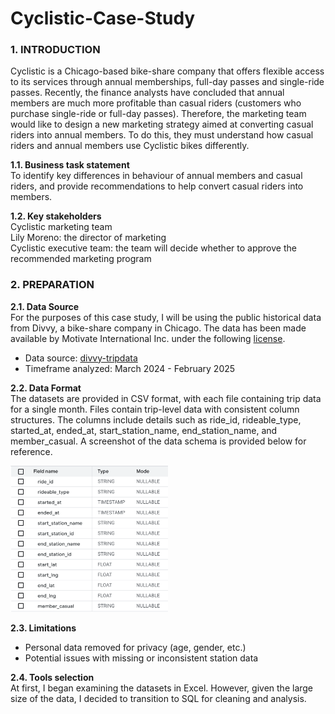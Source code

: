 # Cyclistic-Case-Study

### 1. INTRODUCTION
Cyclistic is a Chicago-based bike-share company that offers flexible access to its services through annual memberships, full-day passes and single-ride passes.
Recently, the finance analysts have concluded that annual members are much more profitable than casual riders (customers who purchase single-ride or full-day passes). Therefore, the marketing team would like to design a new marketing strategy aimed at converting casual riders into annual members. To do this, they must understand how casual riders and annual members use Cyclistic bikes differently.

**1.1. Business task statement**  
To identify key differences in behaviour of annual members and casual riders, and provide recommendations to help convert casual riders into members.

**1.2. Key stakeholders**  
Cyclistic marketing team  
Lily Moreno: the director of marketing  
Cyclistic executive team: the team will decide whether to approve the recommended marketing program  

### 2. PREPARATION

**2.1. Data Source**  
For the purposes of this case study, I will be using the public historical data from Divvy, a bike-share company in Chicago. The data has been made available by Motivate International Inc. under the following [license](https://divvybikes.com/data-license-agreement).  
* Data source: [divvy-tripdata](https://divvy-tripdata.s3.amazonaws.com/index.html)  
* Timeframe analyzed: March 2024 - February 2025  

**2.2. Data Format**  
The datasets are provided in CSV format, with each file containing trip data for a single month.
Files contain trip-level data with consistent column structures. The columns include details such as ride_id, rideable_type, started_at, ended_at, start_station_name, end_station_name, and member_casual. A screenshot of the data schema is provided below for reference.

<img src="https://github.com/svitlana-h/Cyclistic-Case-Study/blob/bb932dcb01038e442f99778c67776c663df58f35/Images/Data-Schema.png" alt="Data Schema" width="50%"/>

**2.3. Limitations**  
* Personal data removed for privacy (age, gender, etc.)
* Potential issues with missing or inconsistent station data

**2.4. Tools selection**  
At first, I began examining the datasets in Excel. However, given the large size of the data, I decided to transition to SQL for cleaning and analysis.
